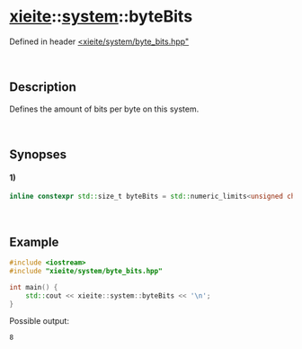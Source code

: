 # [xieite](../../xieite.md)\:\:[system](../../system.md)\:\:byteBits
Defined in header [<xieite/system/byte_bits.hpp"](../../../include/xieite/system/byte_bits.hpp)

&nbsp;

## Description
Defines the amount of bits per byte on this system.

&nbsp;

## Synopses
#### 1)
```cpp
inline constexpr std::size_t byteBits = std::numeric_limits<unsigned char>::digits;
```

&nbsp;

## Example
```cpp
#include <iostream>
#include "xieite/system/byte_bits.hpp"

int main() {
    std::cout << xieite::system::byteBits << '\n';
}
```
Possible output:
```
8
```
